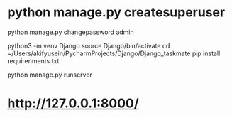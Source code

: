 # python manage.py createsuperuser
python manage.py changepassword admin

python3 -m venv Django
source Django/bin/activate
cd ~/Users/akifyusein/PycharmProjects/Django/Django_taskmate
pip install requirenments.txt

python manage.py runserver  

# http://127.0.0.1:8000/
